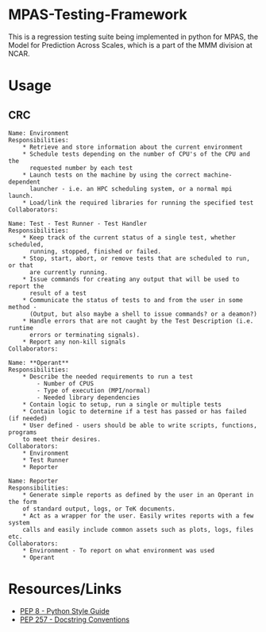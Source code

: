 # MPAS-Testing-Framework
This is a regression testing suite being implemented in python for MPAS, the
Model for Prediction Across Scales, which is a part of the MMM division at
NCAR.

# Usage

## CRC
```
Name: Environment
Responsibilities:
    * Retrieve and store information about the current environment
    * Schedule tests depending on the number of CPU's of the CPU and the
      requested number by each test
    * Launch tests on the machine by using the correct machine-dependent
      launcher - i.e. an HPC scheduling system, or a normal mpi launch.
    * Load/link the required libraries for running the specified test
Collaborators:
```

```
Name: Test - Test Runner - Test Handler
Responsibilities:
    * Keep track of the current status of a single test, whether scheduled,
      running, stopped, finished or failed.
    * Stop, start, abort, or remove tests that are scheduled to run, or that
      are currently running.
    * Issue commands for creating any output that will be used to report the
      result of a test
    * Communicate the status of tests to and from the user in some method -
      (Output, but also maybe a shell to issue commands? or a deamon?)
    * Handle errors that are not caught by the Test Description (i.e. runtime
      errors or terminating signals).
    * Report any non-kill signals
Collaborators:
```

```
Name: **Operant**
Responsibilities:
    * Describe the needed requirements to run a test
        - Number of CPUS
        - Type of execution (MPI/normal)
        - Needed library dependencies
    * Contain logic to setup, run a single or multiple tests
    * Contain logic to determine if a test has passed or has failed (if needed)
    * User defined - users should be able to write scripts, functions, programs
    to meet their desires.
Collaborators:
    * Environment
    * Test Runner
    * Reporter
```

```
Name: Reporter
Responsibilities:
    * Generate simple reports as defined by the user in an Operant in the form
    of standard output, logs, or TeK documents.
    * Act as a wrapper for the user. Easily writes reports with a few system
    calls and easily include common assets such as plots, logs, files etc.
Collaborators:
    * Environment - To report on what environment was used
    * Operant
```

# Resources/Links
* [PEP 8 - Python Style Guide](https://www.python.org/dev/peps/pep-0008/)
* [PEP 257 - Docstring Conventions](https://www.python.org/dev/peps/pep-0257/)
